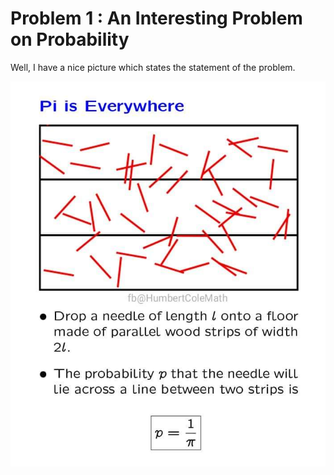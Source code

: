 # Problem 1 : An Interesting Problem on Probability

Well, I have a nice picture which states the statement of the problem.

<img style="float: right" src="../assets/prob1.jpg">
